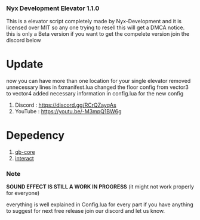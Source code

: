 ### Nyx Development Elevator 1.1.0
This is a elevator script completely made by Nyx-Development and it is licensed over MIT so any one trying to resell this will get a DMCA notice. this is only a Beta version if you want to get the compelete version join the discord below


# Update
now you can have more than one location for your single elevator 
removed unnecessary lines in fxmanifest.lua
changed the floor config from vector3 to vector4 
added necessary information in config.lua for the new config


1. Discord : https://discord.gg/RCrQZayqAs
2. YouTube : https://youtu.be/-M3mpQ1BW6g


# Depedency
1. [qb-core](https://github.com/qbcore-framework/qb-core)
2. [interact](https://github.com/darktrovx/interact)


### Note
**SOUND EFFECT IS STILL A WORK IN PROGRESS** (it might not work properly for everyone)

everything is well explained in Config.lua for every part if you  have anything to suggest for next free release join our discord and let us know.
